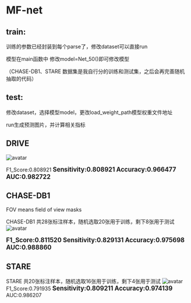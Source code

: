 # MF-net

## train:
训练的参数已经封装到每个parse了，修改dataset可以直接run

模型在main函数中 修改model=Net_50()即可修改模型

（CHASE-DB1、STARE 数据集是我自行分的训练和测试集，之后会再完善随机抽取的代码）

## test:
修改dataset，选择模型model，更改load_weight_path模型权重文件地址

run生成预测图片，并计算相关指标


## DRIVE 
![avatar](figure/DRIVE.png)

F1_Score:0.808921 <big>**Sensitivity:0.808921 Accuracy:0.966477 AUC:0.982722**</big>

## CHASE-DB1
FOV means field of view masks

CHASE-DB1 共28张标注样本，随机选取20张用于训练，剩下8张用于测试
![avatar](figure/CHASE-DB1.png)

<big>**F1_Score:0.811520  Sensitivity:0.829131 Accuracy:0.975698 AUC:0.988860**</big>

## STARE 
STARE 共20张标注样本，随机选取16张用于训练，剩下4张用于测试
![avatar](figure/STARE.png)
F1_Score:0.791935 <big>**Sensitivity:0.809211  Accuracy:0.974139**</big> AUC:0.986207 


